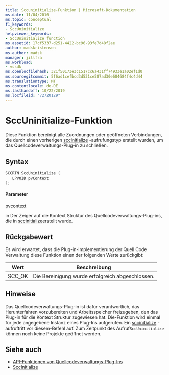 ```yaml
---
title: Sccuninitialize-Funktion | Microsoft-Dokumentation
ms.date: 11/04/2016
ms.topic: conceptual
f1_keywords:
- SccUninitialize
helpviewer_keywords:
- SccUninitialize function
ms.assetid: 17cf5337-d251-4422-bc96-93fe7d48f2ae
author: madskristensen
ms.author: madsk
manager: jillfra
ms.workload:
- vssdk
ms.openlocfilehash: 321f50173e3c1517cc6a431ff74933e1a02ef1d0
ms.sourcegitcommit: 5f6ad1cefbcd3d531ce587ad30e684684f4c4d44
ms.translationtype: MT
ms.contentlocale: de-DE
ms.lasthandoff: 10/22/2019
ms.locfileid: "72720129"
---
```

# <a name="sccuninitialize-function"></a>SccUninitialize-Funktion
Diese Funktion bereinigt alle Zuordnungen oder geöffneten Verbindungen, die durch einen vorherigen [sccinitialize](../extensibility/sccinitialize-function.md) -aufrufungstyp erstellt wurden, um das Quellcodeverwaltungs-Plug-in zu schließen.

## <a name="syntax"></a>Syntax

```cpp
SCCRTN SccUninitialize (
   LPVOID pvContext
);
```

#### <a name="parameters"></a>Parameter
 pvcontext

in Der Zeiger auf die Kontext Struktur des Quellcodeverwaltungs-Plug-ins, die in [sccinitialize](../extensibility/sccinitialize-function.md)erstellt wurde.

## <a name="return-value"></a>Rückgabewert
 Es wird erwartet, dass die Plug-in-Implementierung der Quell Code Verwaltung diese Funktion einen der folgenden Werte zurückgibt:

|Wert|Beschreibung|
|-----------|-----------------|
|SCC_OK|Die Bereinigung wurde erfolgreich abgeschlossen.|

## <a name="remarks"></a>Hinweise
 Das Quellcodeverwaltungs-Plug-in ist dafür verantwortlich, das Herunterfahren vorzubereiten und Arbeitsspeicher freizugeben, den das Plug-in für die Kontext Struktur zugewiesen hat. Die-Funktion wird einmal für jede angegebene Instanz eines Plug-Ins aufgerufen. Ein [sccinitialize](../extensibility/sccinitialize-function.md) -aufruftritt vor diesem-Befehl auf. Zum Zeitpunkt des Aufruf`SccUninitialize` können noch keine Projekte geöffnet werden.

## <a name="see-also"></a>Siehe auch
- [API-Funktionen von Quellcodeverwaltungs-Plug-Ins](../extensibility/source-control-plug-in-api-functions.md)
- [SccInitialize](../extensibility/sccinitialize-function.md)